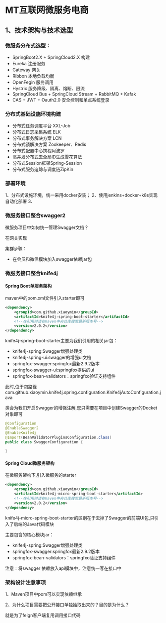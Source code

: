 # MT互联网微服务电商

## 1、技术架构与技术选型

### 微服务分布式选型：
- SpringBoot2.X + SpringCloud2.X 构建
- Eureka 注册服务
- Gateway 网关
- Ribbon 本地负载均衡
- OpenFegin 服务调用
- Hystrix 服务降级、隔离、熔断、限流
- SpringCloud Bus + SpringCloud Stream + RabbitMQ + Kafak 
- CAS + JWT + Oauth2.0 安全控制和单点系统登录

### 分布式基础设施环境构建
- 分布式任务调度平台 XXL-Job
- 分布式日志采集系统 ELK
- 分布式事务解决方案 LCN
- 分布式锁解决方案 Zookeeper、Redis
- 分布式配置中心携程阿波罗
- 高并发分布式去全局ID生成雪花算法
- 分布式Session框架Spring-Session
- 分布式服务追踪与调度链ZipKin

### 部署环境
1、分布式设施环境，统一采用docker安装；
2、使用jenkins+docker+k8s实现自动化部署
3、

### 微服务接口整合swagger2

微服务项目中如何统一管理Swagger文档？

在网关实现

集群步骤：
- 在会员和微信模块加入swagger依赖jar包

### 微服务接口整合knife4j

#### Spring Boot单服务架构
maven中的pom.xml文件引入starter即可
```xml
<dependency>
    <groupId>com.github.xiaoymin</groupId>
    <artifactId>knife4j-spring-boot-starter</artifactId>
    <!--在引用时请在maven中央仓库搜索最新版本号-->
    <version>2.0.2</version>
</dependency>
```

knife4j-spring-boot-starter主要为我们引用的相关jar包：
- knife4j-spring:Swagger增强处理类
- knife4j-spring-ui:swagger的增强ui文档
- springfox-swagger:springfox最新2.9.2版本
- springfox-swagger-ui:springfox提供的ui
- springfox-bean-validators：springfxo验证支持组件

此时,位于包路径com.github.xiaoymin.knife4j.spring.configuration.Knife4jAutoConfiguration.java

类会为我们开启Swagger的增强注解,您只需要在项目中创建Swagger的Docket对象即可
```java
@Configuration
@EnableSwagger2
@EnableKnife4j
@Import(BeanValidatorPluginsConfiguration.class)
public class SwaggerConfiguration {
    
}
```

#### Spring Cloud微服务架构
在微服务架构下,引入微服务的starter
```xml
<dependency>
    <groupId>com.github.xiaoymin</groupId>
    <artifactId>knife4j-micro-spring-boot-starter</artifactId>
    <!--在引用时请在maven中央仓库搜索最新版本号-->
    <version>2.0.2</version>
</dependency>
```

knife4j-micro-spring-boot-starter的区别在于去掉了Swagger的前端UI包,只引入了后端的Java代码模块

主要包含的核心模块jar：
- knife4j-spring:Swagger增强处理类
- springfox-swagger:springfox最新2.9.2版本
- springfox-bean-validators：springfxo验证支持组件

注意：将swagger 依赖放入api模块中，注意统一写在接口中

### 架构设计注意事项
1、Maven项目中pom可以实现依赖继承

2、为什么项目需要把公开接口单独抽取出来的？目的是为什么？

就是为了feign客户端复用调用接口代码


